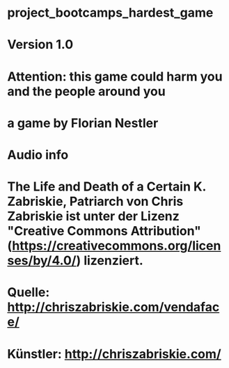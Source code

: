 # project_bootcamps_hardest_game
# Version 1.0
# Attention: this game could harm you and the people around you
# a game by Florian Nestler

# Audio info
# The Life and Death of a Certain K. Zabriskie, Patriarch von Chris Zabriskie ist unter der Lizenz "Creative Commons Attribution" (https://creativecommons.org/licenses/by/4.0/) lizenziert.
# Quelle: http://chriszabriskie.com/vendaface/
# Künstler: http://chriszabriskie.com/